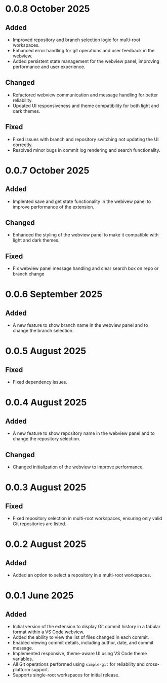 # 0.0.8 October 2025

## Added

- Improved repository and branch selection logic for multi-root workspaces.
- Enhanced error handling for git operations and user feedback in the webview.
- Added persistent state management for the webview panel, improving performance and user experience.

## Changed

- Refactored webview communication and message handling for better reliability.
- Updated UI responsiveness and theme compatibility for both light and dark themes.

## Fixed

- Fixed issues with branch and repository switching not updating the UI correctly.
- Resolved minor bugs in commit log rendering and search functionality.

# 0.0.7 October 2025

## Added

- Implented save and get state functionality in the webivew panel to improve performance of the extension.

## Changed

- Enhanced the styling of the webview panel to make it compatible with light and dark themes.

## Fixed

- Fix webview panel message handling and clear search box on repo or branch change


# 0.0.6 September 2025

## Added

- A new feature to show branch name in the webview panel and to change the branch selection.

# 0.0.5 August 2025

## Fixed

- Fixed dependency issues.

# 0.0.4 August 2025

## Added

- A new feature to show repository name in the webview panel and to change the repository selection.

## Changed

- Changed initialization of the webview to improve performance.

# 0.0.3 August 2025

## Fixed

- Fixed repository selection in multi-root workspaces, ensuring only valid Git repositories are listed.

# 0.0.2 August 2025

## Added

- Added an option to select a repository in a multi-root workspaces.

# 0.0.1 June 2025

## Added

- Initial version of the extension to display Git commit history in a tabular format within a VS Code webview.
- Added the ability to view the list of files changed in each commit.
- Enabled viewing commit details, including author, date, and commit message.
- Implemented responsive, theme-aware UI using VS Code theme variables.
- All Git operations performed using `simple-git` for reliability and cross-platform support.
- Supports single-root workspaces for initial release.
